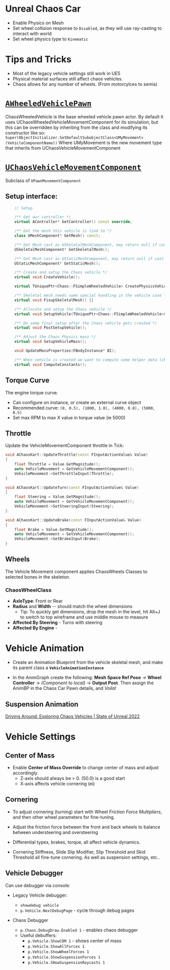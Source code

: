 # Unreal Chaos Car

- Enable Physics on Mesh
- Set wheel collision response to `Disabled`, as they will use ray-casting to interact with world
- Set wheel physics type to `Kinematic`

# Tips and Tricks

- Most of the legacy vehicle settings still work in UE5
- Physical material surfaces still affect chaos vehicles.
- Chaos allows for any number of wheels. (From motorcylces to semis)

# [`AWheeledVehiclePawn`](https://docs.unrealengine.com/4.26/en-US/API/Plugins/ChaosVehicles/AWheeledVehiclePawn/)

ChaosWheeledVehicle is the base wheeled vehicle pawn actor. By default it uses UChaosWheeledVehicleMovementComponent for its simulation, but this can be overridden by inheriting from the class and modifying its constructor like so: `Super(ObjectInitializer.SetDefaultSubobjectClass<UMyMovement>(VehicleComponentName))` Where UMyMovement is the new movement type that inherits from UChaosVehicleMovementComponent

# [`UChaosVehicleMovementComponent`](https://docs.unrealengine.com/4.26/en-US/API/Plugins/ChaosVehicles/UChaosVehicleMovementComponent/)

Subclass of `UPawnMovementComponent` 

## Setup interface:

```cpp
	// Setup

	/** Get our controller */
	virtual AController* GetController() const override;

	/** Get the mesh this vehicle is tied to */
	class UMeshComponent* GetMesh() const;

	/** Get Mesh cast as USkeletalMeshComponent, may return null if cast fails */
	USkeletalMeshComponent* GetSkeletalMesh();

	/** Get Mesh cast as UStaticMeshComponent, may return null if cast fails */
	UStaticMeshComponent* GetStaticMesh();

	/** Create and setup the Chaos vehicle */
	virtual void CreateVehicle();

	virtual TUniquePtr<Chaos::FSimpleWheeledVehicle> CreatePhysicsVehicle();

	/** Skeletal mesh needs some special handling in the vehicle case */
	virtual void FixupSkeletalMesh() {}

	/** Allocate and setup the Chaos vehicle */
	virtual void SetupVehicle(TUniquePtr<Chaos::FSimpleWheeledVehicle>& PVehicle);

	/** Do some final setup after the Chaos vehicle gets created */
	virtual void PostSetupVehicle();

	/** Adjust the Chaos Physics mass */
	virtual void SetupVehicleMass();

	void UpdateMassProperties(FBodyInstance* BI);

	/** When vehicle is created we want to compute some helper data like drag area, etc.... Derived classes should use this to properly compute things like engine RPM */
	virtual void ComputeConstants();
```

## Torque Curve

The engine torque curve.

- Can configure on instance, or create an external curve object
- Recommended curve: `(0, 0.5), (1000, 1.0), (4000, 0.8), (5000, 0.5)`
- Set max RPM to max X value in torque value (ie 5000)

## Throttle

Update the VehicleMovementComponent throttle in Tick:
```cpp
void AChaosKart::UpdateThrottle(const FInputActionValue& Value)
{
	float Throttle = Value.GetMagnitude();
	auto VehicleMovement = GetVehicleMovementComponent();
	VehicleMovement->SetThrottleInput(Throttle);
}

void AChaosKart::UpdateTurn(const FInputActionValue& Value)
{
	float Steering = Value.GetMagnitude();
	auto VehicleMovement = GetVehicleMovementComponent();
	VehicleMovement->SetSteeringInput(Steering);
}

void AChaosKart::UpdateBrake(const FInputActionValue& Value)
{
	float Brake = Value.GetMagnitude();
	auto VehicleMovement = GetVehicleMovementComponent();
	VehicleMovement->SetBrakeInput(Brake);
}
```

## Wheels

The Vehicle Movement component applies ChaosWheels Classes to selected bones in the skeleton.

### ChaosWheelClass

- **AxleType**: Front or Rear
- **Radius** and **Width** -- should match the wheel dimensions
	- Tip: To quickly get dimensions, drop the mesh in the level, hit Alt+J to switch to top wireframe and use middle mouse to measure
- **Affected By Steering** - Turns with steering
- **Affected By Engine** - 

# Vehicle Animation

- Create an Animation Blueprint from the vehicle skeletal mesh, and make its parent class a **`VehicleAnimationInstance`**

- In the AnimGraph create the following: **Mesh Space Ref Pose** -> **Wheel Controller** -> *(Component to local)* -> **Output Post**. Then assign the AnimBP in the Chaos Car Pawn details, and *Voila!*

## Suspension Animation

[Driving Around: Exploring Chaos Vehicles | State of Unreal 2022](https://youtu.be/Wc6lUXOhRO0?t=713)

# Vehicle Settings

## Center of Mass

- Enable **Center of Mass Override** to change center of mass and adjust accordingly. 
	- Z-axis should always be > 0. (50.0) is a good start
	- X-axis affects vehicle cornering (ei)

## Cornering

- To adjust cornering (turning) start with Wheel *Friction Force Multipliers*, and then other wheel parameters for fine-tuning. 

- Adjust the friction force between the front and back wheels to balance between understeering and oversteering

- Differential types, brakes, torque, all affect vehicle dynamics.

- Cornering Stiffness, Slide Slip Modifier, Slip Threshold and Skid Threshold all fine-tune cornering. As well as suspension settings, etc..

## Vehicle Debugger

Can use debugger via console:

- Legacy Vehicle debugger: 
	- `showdebug vehicle` 
	- `p.Vehicle.NextDebugPage` - cycle through debug pages

- Chaos Debugger
	- `p.Chaos.DebugDraw.Enabled 1` - enables chaos debugger
	- Useful debuffers:
		- `p.Vehicle.ShowCOM 1` - shows center of mass
		- `p.Vehicle.ShowAllForces 1`
		- `p.Vehicle.ShowWheelForces 1`
		- `p.Vehicle.ShowSuspensionForces 1`
		- `p.Vehicle.SHowSuspensionRaycasts 1`